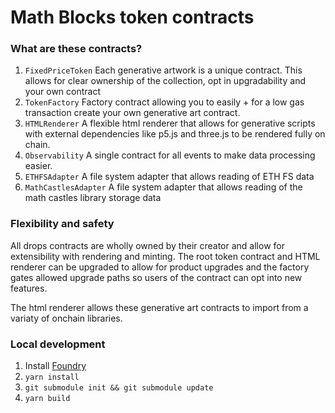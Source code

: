 # Math Blocks token contracts

### What are these contracts?
1. `FixedPriceToken`
   Each generative artwork is a unique contract.
   This allows for clear ownership of the collection, opt in upgradability and your own contract 
2. `TokenFactory`
   Factory contract allowing you to easily + for a low gas transaction create your own generative art contract.
3. `HTMLRenderer`
   A flexible html renderer that allows for generative scripts with external dependencies like p5.js and three.js to be rendered fully on chain.
4. `Observability`
   A single contract for all events to make data processing easier.
5. `ETHFSAdapter`
    A file system adapter that allows reading of ETH FS data 
6. `MathCastlesAdapter`
    A file system adapter that allows reading of the math castles library storage data
   
### Flexibility and safety

All drops contracts are wholly owned by their creator and allow for extensibility with rendering and minting.
The root token contract and HTML renderer can be upgraded to allow for product upgrades and the factory gates allowed upgrade paths
so users of the contract can opt into new features.

The html renderer allows these generative art contracts to import from a variaty of onchain libraries.
   
### Local development

1. Install [Foundry](https://github.com/foundry-rs/foundry)
1. `yarn install`
1. `git submodule init && git submodule update`
1. `yarn build`
